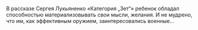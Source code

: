 <!--2016-11-06 14:50:39-->
В рассказе Сергея Лукьяненко «Категория „Зет“» ребенок обладал способностью материализовывать свои мысли, желания. И не мудрено, что им, как эффективным оружием, заинтересовались военные…
